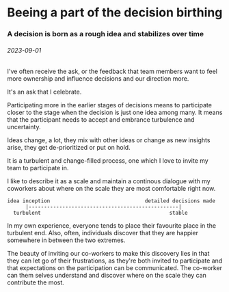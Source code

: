 # [](#header-1) Beeing a part of the decision birthing
### A decision is born as a rough idea and stabilizes over time
###### 2023-09-01


I've often receive the ask, or the feedback that team members want to feel more ownership and influence decisions and our direction more.

It's an ask that I celebrate.

Participating more in the earlier stages of decisions means to participate closer to the stage when the decision is just one idea among many.
It means that the participant needs to accept and embrance turbulence and uncertainty.

Ideas change, a lot, they mix with other ideas or change as new insights arise, they get de-prioritized or put on hold.

It is a turbulent and change-filled process, one which I love to invite my team to participate in.

I like to describe it as a scale and maintain a continous dialogue with my coworkers about where on the scale they are most comfortable right now.

```
idea inception                               detailed decisions made
      |-------------------------------------------------|
  turbulent                                          stable

```

In my own experience, everyone tends to place their favourite place in the turbulent end.
Also, often, individuals discover that they are happier somewhere in between the two extremes.

The beauty of inviting our co-workers to make this discovery lies in that they can let go of their frustrations, as they're both invited to participate and that expectations on the participation can be communicated. The co-worker can them selves understand and discover where on the scale they can contribute the most.